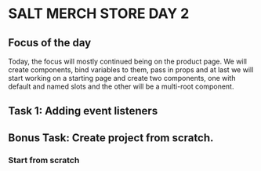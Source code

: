 # SALT MERCH STORE DAY 2

## Focus of the day

Today, the focus will mostly continued being on the product page. We will create components, bind variables to them, pass in props and at last we will start working on a starting page and create two components, one with default and named slots and the other will be a multi-root component.


## Task 1: Adding event listeners


## Bonus Task: Create project from scratch.

### Start from scratch
